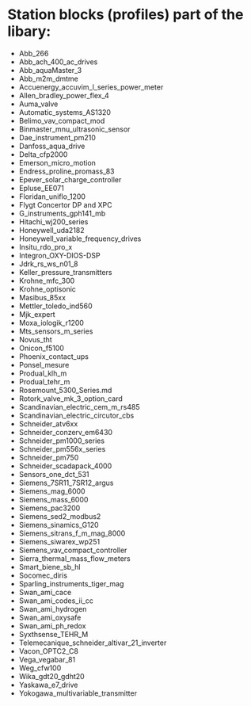 # Station blocks (profiles) part of the libary:

- Abb_266
- Abb_ach_400_ac_drives
- Abb_aquaMaster_3
- Abb_m2m_dmtme
- Accuenergy_accuvim_l_series_power_meter
- Allen_bradley_power_flex_4
- Auma_valve
- Automatic_systems_AS1320
- Belimo_vav_compact_mod
- Binmaster_mnu_ultrasonic_sensor
- Dae_instrument_pm210
- Danfoss_aqua_drive
- Delta_cfp2000
- Emerson_micro_motion
- Endress_proline_promass_83
- Epever_solar_charge_controller
- Epluse_EE071
- Floridan_uniflo_1200
- Flygt Concertor DP and XPC
- G_instruments_gph141_mb
- Hitachi_wj200_series
- Honeywell_uda2182
- Honeywell_variable_frequency_drives
- Insitu_rdo_pro_x
- Integron_OXY-DIOS-DSP
- Jdrk_rs_ws_n01_8
- Keller_pressure_transmitters
- Krohne_mfc_300
- Krohne_optisonic
- Masibus_85xx
- Mettler_toledo_ind560
- Mjk_expert
- Moxa_iologik_r1200
- Mts_sensors_m_series
- Novus_tht
- Onicon_f5100
- Phoenix_contact_ups
- Ponsel_mesure
- Produal_klh_m
- Produal_tehr_m
- Rosemount_5300_Series.md
- Rotork_valve_mk_3_option_card
- Scandinavian_electric_cem_m_rs485
- Scandinavian_electric_circutor_cbs
- Schneider_atv6xx
- Schneider_conzerv_em6430
- Schneider_pm1000_series
- Schneider_pm556x_series
- Schneider_pm750
- Schneider_scadapack_4000
- Sensors_one_dct_531
- Siemens_7SR11_7SR12_argus
- Siemens_mag_6000
- Siemens_mass_6000
- Siemens_pac3200
- Siemens_sed2_modbus2
- Siemens_sinamics_G120
- Siemens_sitrans_f_m_mag_8000
- Siemens_siwarex_wp251
- Siemens_vav_compact_controller
- Sierra_thermal_mass_flow_meters
- Smart_biene_sb_hl
- Socomec_diris
- Sparling_instruments_tiger_mag
- Swan_ami_cace
- Swan_ami_codes_ii_cc
- Swan_ami_hydrogen
- Swan_ami_oxysafe
- Swan_ami_ph_redox
- Syxthsense_TEHR_M
- Telemecanique_schneider_altivar_21_inverter
- Vacon_OPTC2_C8
- Vega_vegabar_81
- Weg_cfw100
- Wika_gdt20_gdht20
- Yaskawa_e7_drive
- Yokogawa_multivariable_transmitter
